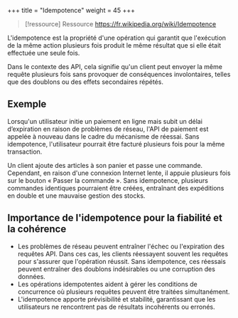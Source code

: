 +++
title = "Idempotence"
weight = 45
+++

> [!ressource] Ressource
> https://fr.wikipedia.org/wiki/Idempotence

L'idempotence est la propriété d'une opération qui garantit que l'exécution de la même action plusieurs fois produit le même résultat que si elle était effectuée une seule fois.

Dans le contexte des API, cela signifie qu'un client peut envoyer la même requête plusieurs fois sans provoquer de conséquences involontaires, telles que des doublons ou des effets secondaires répétés.

## Exemple
Lorsqu'un utilisateur initie un paiement en ligne mais subit un délai d’expiration en raison de problèmes de réseau, l'API de paiement est appelée à nouveau dans le cadre du mécanisme de réessai. Sans idempotence, l'utilisateur pourrait être facturé plusieurs fois pour la même transaction.

Un client ajoute des articles à son panier et passe une commande. Cependant, en raison d'une connexion Internet lente, il appuie plusieurs fois sur le bouton « Passer la commande ». Sans idempotence, plusieurs commandes identiques pourraient être créées, entraînant des expéditions en double et une mauvaise gestion des stocks.

## Importance de l'idempotence pour la fiabilité et la cohérence
- Les problèmes de réseau peuvent entraîner l'échec ou l'expiration des requêtes API. Dans ces cas, les clients réessayent souvent les requêtes pour s'assurer que l'opération réussit. Sans idempotence, ces réessais peuvent entraîner des doublons indésirables ou une corruption des données.
- Les opérations idempotentes aident à gérer les conditions de concurrence où plusieurs requêtes peuvent être traitées simultanément.
- L'idempotence apporte prévisibilité et stabilité, garantissant que les utilisateurs ne rencontrent pas de résultats incohérents ou erronés.